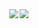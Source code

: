 <a href="https://github.com/anuraghazra/github-readme-stats">
  <img align="left" src="https://github-readme-stats.vercel.app/api?username=eqs-tagami&count_private=true&theme=solarized-dark" />
</a>
<a href="https://github.com/anuraghazra/github-readme-stats">
  <img align="left" src="https://github-readme-stats.vercel.app/api/top-langs/?username=eqs-tagami&count_private=true&theme=solarized-dark" />
</a>

<!--
![GitHub Stats Card](https://github-readme-stats.vercel.app/api?username=eqs-tagami&count_private=true&theme=dracula)
![Top Languages Card](https://github-readme-stats.vercel.app/api/top-langs/?username=eqs-tagami&count_private=true&theme=dracula)
-->
<!--
**eqs-tagami/eqs-tagami** is a ✨ _special_ ✨ repository because its `README.md` (this file) appears on your GitHub profile.

Here are some ideas to get you started:

- 🔭 I’m currently working on ...
- 🌱 I’m currently learning ...
- 👯 I’m looking to collaborate on ...
- 🤔 I’m looking for help with ...
- 💬 Ask me about ...
- 📫 How to reach me: ...
- 😄 Pronouns: ...
- ⚡ Fun fact: ...
-->
